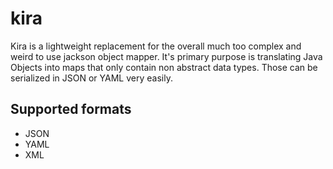 # kira

Kira is a lightweight replacement for the overall much too complex and weird to use jackson object mapper.
It's primary purpose is translating Java Objects into maps that only contain non abstract data types. Those can be serialized in JSON or YAML very easily. 

## Supported formats
- JSON
- YAML
- XML
